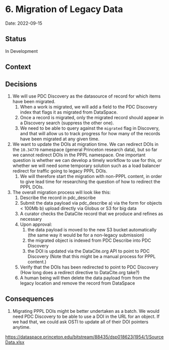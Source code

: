 
# 6. Migration of Legacy Data

Date: 2022-09-15

## Status

In Development

## Context



## Decisions
1. We will use PDC Discovery as the datasource of record for which items have been migrated. 
   1. When a work is migrated, we will add a field to the PDC Discovery index that flags it as migrated from DataSpace.
   2. Once a record is migrated, only the migrated record should appear in a Discovery search (suppress the other one).
   3. We need to be able to query against the `migrated` flag in Discovery, and that will allow us to track progress for how many of the records have been migrated at any given time.
2. We want to update the DOIs at migration time. We can redirect DOIs in the `10.34770` namespace (general Princeton research data), but so far we cannot redirect DOIs in the PPPL namespace. One important question is whether we can develop a timely workflow to use for this, or whether we will need some temporary solution such as a load balancer redirect for traffic going to legacy PPPL DOIs. 
   1. We will therefore start the migration with non-PPPL content, in order to give lead time for researching the question of how to redirect the PPPL DOIs. 
3. The overall migration process will look like this: 
    1. Describe the record in pdc_describe
    2. Submit the data payload via pdc_describe
      a) via the form for objects < 100Mb
      b) upload directly via Globus or S3 for big data
    3. A curator checks the DataCite record that we produce and refines as necessary
    4. Upon approval:
       1. the data payload is moved to the new S3 bucket automatically (the same way it would be for a non-legacy submission)
       2. the migrated object is indexed from PDC Describe into PDC Discovery
       3. the DOI is updated via the DataCite.org API to point to PDC Discovery (Note that this might be a manual process for PPPL content.)
    5. Verify that the DOIs has been redirected to point to PDC Discovery (How long does a redirect directive to DataCite.org take?)
    6. A human being will then delete the data payload from from the legacy location and remove the record from DataSpace



## Consequences
1. Migrating PPPL DOIs might be better undertaken as a batch. We would need PDC Discovery to be able to use a DOI in the URL for an object. If we had that, we could ask OSTI to update all of their DOI pointers anytime. 

https://dataspace.princeton.edu/bitstream/88435/dsp018623j1954/1/SourceData.xlsx